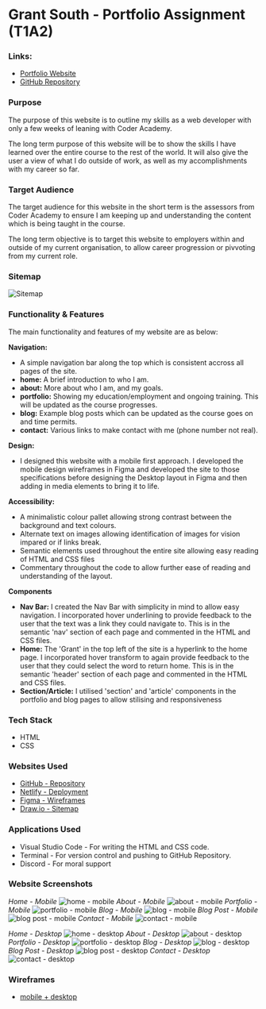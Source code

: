 # Grant South - Portfolio Assignment (T1A2)

### Links:
- [Portfolio Website](https://grant-south.au)
- [GitHub Repository](https://github.com/grants77/T1A2)

### Purpose
The purpose of this website is to outline my skills as a web developer with only a few weeks of leaning with Coder Academy.

The long term purpose of this website will be to show the skills I have learned over the entire course to the rest of the world. It will also give the user a view of what I do outside of work, as well as my accomplishments with my career so far.

### Target Audience
The target audience for this website in the short term is the assessors from Coder Academy to ensure I am keeping up and understanding the content which is being taught in the course.

The long term objective is to target this website to employers within and outside of my current organisation, to allow career progression or pivvoting from my current role.

### Sitemap
![Sitemap](/docs/Sitemap.gif)

### Functionality & Features
The main functionality and features of my website are as below:

**Navigation:**
- A simple navigation bar along the top which is consistent accross all pages of the site.
 - **home:** A brief introduction to who I am.
 - **about:** More about who I am, and my goals.
 - **portfolio:** Showing my education/employment and ongoing training. This will be updated as the course progresses.
 - **blog:** Example blog posts which can be updated as the course goes on and time permits.
 - **contact:** Various links to make contact with me (phone number not real).

 **Design:**
 - I designed this website with a mobile first approach. I developed the mobile design wireframes in Figma and developed the site to those specifications before designing the Desktop layout in Figma and then adding in media elements to bring it to life.


**Accessibility:**
- A minimalistic colour pallet allowing strong contrast between the background and text colours.
- Alternate text on images allowing identification of images for vision impared or if links break.
- Semantic elements used throughout the entire site allowing easy reading of HTML and CSS files
- Commentary throughout the code to allow further ease of reading and understanding of the layout.

**Components**
- **Nav Bar:** I created the Nav Bar with simplicity in mind to allow easy navigation. I incorporated hover underlining to provide feedback to the user that the text was a link they could navigate to. This is in the semantic 'nav' section of each page and commented in the HTML and CSS files.
- **Home:** The 'Grant' in the top left of the site is a hyperlink to the home page. I incorporated hover transform to again provide feedback to the user that they could select the word to return home. This is in the semantic 'header' section of each page and commented in the HTML and CSS files.
- **Section/Article:** I utilised 'section' and 'article' components in the portfolio and blog pages to allow stilising and responsiveness 


### Tech Stack
- HTML
- CSS

### Websites Used
- [GitHub - Repository](https://github.com)
- [Netlify - Deployment](https://netlify.com)
- [Figma - Wireframes](https://figma.com)
- [Draw.io - Sitemap](https://draw.io)

### Applications Used
- Visual Studio Code - For writing the HTML and CSS code.
- Terminal - For version control and pushing to GitHub Repository.
- Discord - For moral support

### Website Screenshots

_Home - Mobile_
![home - mobile](/docs/screenshots/m-home.PNG)
_About - Mobile_
![about - mobile](/docs/screenshots/m-about.PNG)
_Portfolio - Mobile_
![portfolio - mobile](/docs/screenshots/m-portfolio.PNG)
_Blog - Mobile_
![blog - mobile](/docs/screenshots/m-blog.PNG)
_Blog Post - Mobile_
![blog post - mobile](/docs/screenshots/m-blogpost.PNG)
_Contact - Mobile_
![contact - mobile](/docs/screenshots/m-contact.PNG)

_Home - Desktop_
![home - desktop](/docs/screenshots/d-home.png)
_About - Desktop_
![about - desktop](/docs/screenshots/d-about.png)
_Portfolio - Desktop_
![portfolio - desktop](/docs/screenshots/d-portfolio.png)
_Blog - Desktop_
![blog - desktop](/docs/screenshots/d-blog.png)
_Blog Post - Desktop_
![blog post - desktop](/docs/screenshots/d-blogpost.png)
_Contact - Desktop_
![contact - desktop](/docs/screenshots/d-contact.png)

### Wireframes

- [mobile + desktop](/docs/Mobile+Desktop%20Wireframes.pdf)
